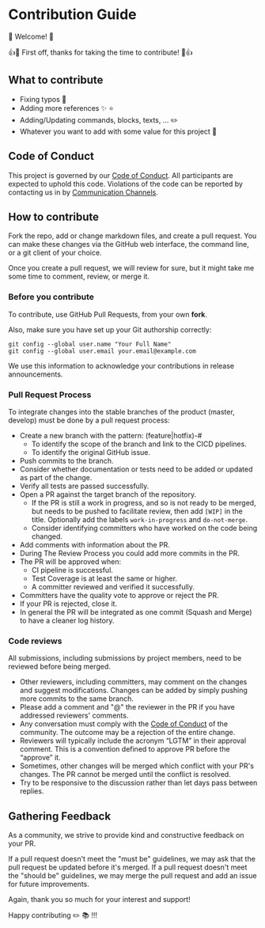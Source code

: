 # Contribution Guide

:wave: Welcome! :wave:

:+1::tada: First off, thanks for taking the time to contribute! :tada::+1:

## What to contribute

* Fixing typos :bug:
* Adding more references :sparkles: :star:
* Adding/Updating commands, blocks, texts, ... :pencil2:
* Whatever you want to add with some value for this project :tada:

## Code of Conduct

This project is governed by our [Code of Conduct](/CODE_OF_CONDUCT.md). All participants are expected to
uphold this code. Violations of the code can be reported by contacting us in by [Communication Channels](./CONTACT.md).

## How to contribute

Fork the repo, add or change markdown files, and create a pull request. You can make these changes
via the GitHub web interface, the command line, or a git client of your choice.

Once you create a pull request, we will review for sure, but it might take me some time to comment, review,
or merge it.

### Before you contribute

To contribute, use GitHub Pull Requests, from your own **fork**.

Also, make sure you have set up your Git authorship correctly:

```shell
git config --global user.name "Your Full Name"
git config --global user.email your.email@example.com
```

We use this information to acknowledge your contributions in release announcements.

### Pull Request Process

To integrate changes into the stable branches of the product (master, develop) must be done by a
pull request process:

* Create a new branch with the pattern: (feature|hotfix)-#
	* To identify the scope of the branch and link to the CICD pipelines.
	* To identify the original GitHub issue.
* Push commits to the branch.
* Consider whether documentation or tests need to be added or updated as part of the change.
* Verify all tests are passed successfully.
* Open a PR against the target branch of the repository.
	* If the PR is still a work in progress, and so is not ready to be merged, but needs to be pushed to
	facilitate review, then add `[WIP]` in the title. Optionally add the labels `work-in-progress` and `do-not-merge`.
	* Consider identifying committers who have worked on the code being changed. 
* Add comments with information about the PR.
* During The Review Process you could add more commits in the PR.
* The PR will be approved when:
	* CI pipeline is successful.
	* Test Coverage is at least the same or higher.
	* A committer reviewed and verified it successfully.
* Committers have the quality vote to approve or reject the PR.
* If your PR is rejected, close it.
* In general the PR will be integrated as one commit (Squash and Merge) to have a cleaner log history. 

### Code reviews

All submissions, including submissions by project members, need to be reviewed before being merged.

* Other reviewers, including committers, may comment on the changes and suggest modifications. Changes can
be added by simply pushing more commits to the same branch.
* Please add a comment and "@" the reviewer in the PR if you have addressed reviewers' comments.
* Any conversation must comply with the [Code of Conduct](./CODE_OF_CONDUCT.md) of the community. The outcome
may be a rejection of the entire change.
* Reviewers will typically include the acronym “LGTM” in their approval comment. This is a
convention defined to approve PR before the “approve” it.
* Sometimes, other changes will be merged which conflict with your PR's changes. The PR cannot
be merged until the conflict is resolved. 
* Try to be responsive to the discussion rather than let days pass between replies.

## Gathering Feedback

As a community, we strive to provide kind and constructive feedback on your PR.

If a pull request doesn't meet the "must be" guidelines, we may ask that the pull request be updated
before it's merged. If a pull request doesn't meet the "should be" guidelines,
we may merge the pull request and add an issue for future improvements.

Again, thank you so much for your interest and support!

Happy contributing :pencil2: :books: !!!
